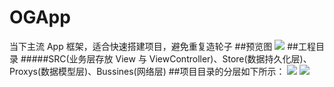 # OGApp
当下主流 App 框架，适合快速搭建项目，避免重复造轮子
##预览图
![](https://github.com/ChenHuangGitHub/OGApp/blob/master/Pic/1.gif)
##工程目录
#####SRC(业务层存放 View 与 ViewController)、Store(数据持久化层)、Proxys(数据模型层)、Bussines(网络层)
##项目目录的分层如下所示：
![](https://github.com/ChenHuangGitHub/OGApp/blob/master/Pic/2.png)  ![](https://github.com/ChenHuangGitHub/OGApp/blob/master/Pic/3.png)
